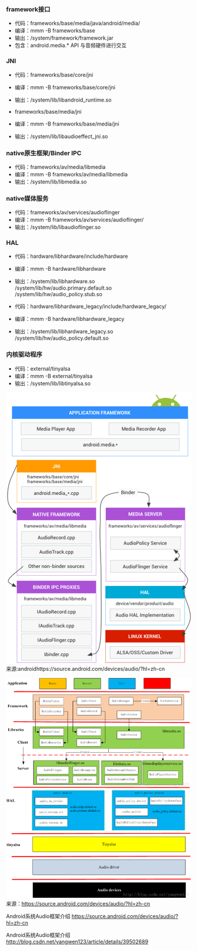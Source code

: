 
### framework接口
- 代码：frameworks/base/media/java/android/media/
- 编译：mmm -B frameworks/base
- 输出：/system/framework/framework.jar
- 包含：android.media.* API 与音频硬件进行交互

### JNI
- 代码：frameworks/base/core/jni
- 编译：mmm -B frameworks/base/core/jni
- 输出：/system/lib/libandroid_runtime.so

- frameworks/base/media/jni
- 编译：mmm -B frameworks/base/media/jni
- 输出：/system/lib/libaudioeffect_jni.so

### native原生框架/Binder IPC
- 代码：frameworks/av/media/libmedia
- 编译：mmm -B frameworks/av/media/libmedia
- 输出：/system/lib/libmedia.so

### native媒体服务
- 代码：frameworks/av/services/audioflinger
- 编译：mmm -B frameworks/av/services/audioflinger/
- 输出：/system/lib/libaudioflinger.so

### HAL
- 代码：hardware/libhardware/include/hardware
- 编译：mmm -B hardware/libhardware
- 输出：/system/lib/libhardware.so
     /system/lib/hw/audio.primary.default.so
     /system/lib/hw/audio_policy.stub.so

- 代码：hardware/libhardware_legacy/include/hardware_legacy/
- 编译：mmm -B hardware/libhardware_legacy
- 输出：/system/lib/libhardware_legacy.so
     /system/lib/hw/audio_policy.default.so

### 内核驱动程序
- 代码：external/tinyalsa
- 编译：mmm -B external/tinyalsa
- 输出：/system/lib/libtinyalsa.so

![image](/Image/audio/ape_fwk_audio.png)
来源:androidhttps://source.android.com/devices/audio/?hl=zh-cn

![image](/Image/audio/audio_fwk1.png)
![image](/Image/audio/audio_fwk2.png)
来源：https://source.android.com/devices/audio/?hl=zh-cn


Android系统Audio框架介绍
https://source.android.com/devices/audio/?hl=zh-cn

Android系统Audio框架介绍
http://blog.csdn.net/yangwen123/article/details/39502689